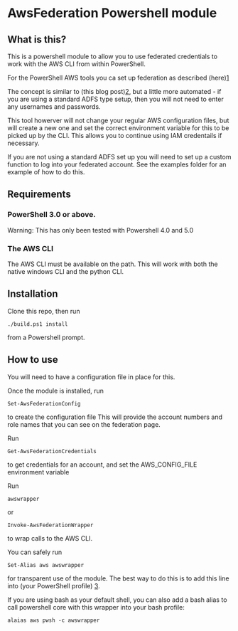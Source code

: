 AwsFederation Powershell module
===============================

What is this?
-------------

This is a powershell module to allow you to use federated credentials to work with the AWS CLI from within PowerShell.

For the PowerShell AWS tools you ca set up federation as described (here)[1]

The concept is similar to (this blog post)[2], but a little more automated - if you are using a standard ADFS type setup, 
then you will not need to enter any usernames and passwords.

This tool howerver will not change your regular AWS configuration files, but will create a new one and set the correct environment 
variable for this to be picked up by the CLI. This allows you to continue using IAM credentails if necessary.

If you are not using a standard ADFS set up you will need to set up a custom function to log into your federated account. 
See the examples folder for an example of how to do this.


Requirements
------------

### PowerShell 3.0 or above.

Warning: This has only been tested with Powershell 4.0 and 5.0

### The AWS CLI 

The AWS CLI must be available on the path.
This will work with both the native windows CLI and the python CLI.


Installation
-------

Clone this repo, then run 
```
./build.ps1 install
```
from a Powershell prompt.

How to use
----------

You will need to have a configuration file in place for this.

Once the module is installed, run
```
Set-AwsFederationConfig
```
to create the configuration file This will provide the account numbers and role names that you can see on the federation page.

Run 
```
Get-AwsFederationCredentials
```
to get credentials for an account, and set the AWS\_CONFIG\_FILE environment variable

Run
```
awswrapper
```
or 
```
Invoke-AwsFederationWrapper
``` 
to wrap calls to the AWS CLI.   

You can safely run 
```
Set-Alias aws awswrapper 
```
for transparent use of the module. The best way to do this is to add this line into (your PowerShell profile) [3].

If you are using bash as your default shell, you can also add a bash alias to call powershell core with this wrapper into your bash profile:

```
alaias aws pwsh -c awswrapper
```

 
[1]: http://docs.aws.amazon.com/powershell/latest/userguide/saml-pst.html
[2]: https://blogs.aws.amazon.com/security/post/Tx1LDN0UBGJJ26Q/How-to-Implement-Federated-API-and-CLI-Access-Using-SAML-2-0-and-AD-FS
[3]: https://blogs.aws.amazon.com/security/post/Tx1LDN0UBGJJ26Q/How-to-Implement-Federated-API-and-CLI-Access-Using-SAML-2-0-and-AD-FS
